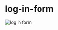 # log-in-form

![log in form](https://github.com/BadrXg/log-in-form/assets/102642059/2dfe446a-8a46-4491-873a-f2fcdaa01b2c)
